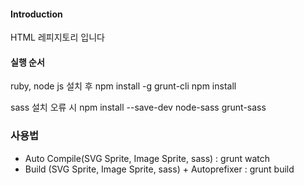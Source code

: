 #### Introduction
HTML 레피지토리 입니다

#### 실행 순서
ruby, node js 설치 후
npm install -g grunt-cli
npm install

sass 설치 오류 시
npm install --save-dev node-sass grunt-sass

### 사용법
- Auto Compile(SVG Sprite, Image Sprite, sass) : grunt watch
- Build (SVG Sprite, Image Sprite, sass) + Autoprefixer : grunt build
